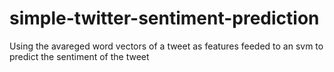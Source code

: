 # simple-twitter-sentiment-prediction
Using the avareged word vectors of a tweet as features feeded to an svm to predict the sentiment of the tweet
